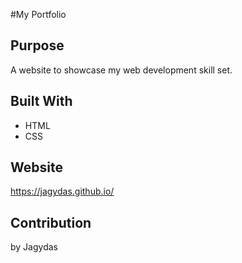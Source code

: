#My Portfolio

## Purpose
A website to showcase my web development skill set.

## Built With
* HTML
* CSS

## Website

https://jagydas.github.io/

## Contribution
 by Jagydas


